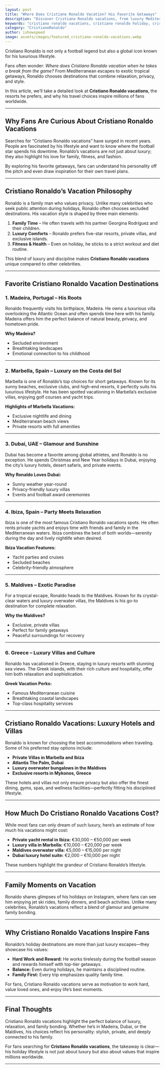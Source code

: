 ```yaml
---
layout: post
title: "Where Does Cristiano Ronaldo Vacation? His Favorite Getaways"
description: "Discover Cristiano Ronaldo vacations, from luxury Mediterranean retreats to tropical escapes. Explore his favorite destinations, lifestyle, and travel choices."
keywords: "cristiano ronaldo vacations, cristiano ronaldo holiday, cristiano ronaldo travel, cristiano ronaldo lifestyle"
category: "CristianoRonaldo"
author: ishowspeed
image: assets/images/featured_cristiano-ronaldo-vacations.webp
---
```


Cristiano Ronaldo is not only a football legend but also a global icon known for his luxurious lifestyle. 

Fans often wonder: *Where does Cristiano Ronaldo vacation when he takes a break from the game?* From Mediterranean escapes to exotic tropical getaways, Ronaldo chooses destinations that combine relaxation, privacy, and style. 

In this article, we’ll take a detailed look at **Cristiano Ronaldo vacations**, the resorts he prefers, and why his travel choices inspire millions of fans worldwide.

---

## Why Fans Are Curious About Cristiano Ronaldo Vacations

Searches for “Cristiano Ronaldo vacations” have surged in recent years. People are fascinated by his lifestyle and want to know where the football star spends his downtime. Ronaldo’s vacations are not just about luxury; they also highlight his love for family, fitness, and fashion.  

By exploring his favorite getaways, fans can understand his personality off the pitch and even draw inspiration for their own travel plans.

---

## Cristiano Ronaldo’s Vacation Philosophy

Ronaldo is a family man who values privacy. Unlike many celebrities who seek public attention during holidays, Ronaldo often chooses secluded destinations. His vacation style is shaped by three main elements:  

1. **Family Time** – He often travels with his partner Georgina Rodríguez and their children.  
2. **Luxury Comforts** – Ronaldo prefers five-star resorts, private villas, and exclusive islands.  
3. **Fitness & Health** – Even on holiday, he sticks to a strict workout and diet routine.  

This blend of luxury and discipline makes **Cristiano Ronaldo vacations** unique compared to other celebrities.

---

## Favorite Cristiano Ronaldo Vacation Destinations

### 1. Madeira, Portugal – His Roots
Ronaldo frequently visits his birthplace, Madeira. He owns a luxurious villa overlooking the Atlantic Ocean and often spends time here with his family. Madeira offers him the perfect balance of natural beauty, privacy, and hometown pride.

**Why Madeira?**
- Secluded environment  
- Breathtaking landscapes  
- Emotional connection to his childhood  

---

### 2. Marbella, Spain – Luxury on the Costa del Sol
Marbella is one of Ronaldo’s top choices for short getaways. Known for its sunny beaches, exclusive clubs, and high-end resorts, it perfectly suits his luxurious lifestyle. He has been spotted vacationing in Marbella’s exclusive villas, enjoying golf courses and yacht trips.

**Highlights of Marbella Vacations:**
- Exclusive nightlife and dining  
- Mediterranean beach views  
- Private resorts with full amenities  

---

### 3. Dubai, UAE – Glamour and Sunshine
Dubai has become a favorite among global athletes, and Ronaldo is no exception. He spends Christmas and New Year holidays in Dubai, enjoying the city’s luxury hotels, desert safaris, and private events.  

**Why Ronaldo Loves Dubai:**
- Sunny weather year-round  
- Privacy-friendly luxury villas  
- Events and football award ceremonies  

---

### 4. Ibiza, Spain – Party Meets Relaxation
Ibiza is one of the most famous Cristiano Ronaldo vacations spots. He often rents private yachts and enjoys time with friends and family in the Mediterranean waters. Ibiza combines the best of both worlds—serenity during the day and lively nightlife when desired.

**Ibiza Vacation Features:**
- Yacht parties and cruises  
- Secluded beaches  
- Celebrity-friendly atmosphere  

---

### 5. Maldives – Exotic Paradise
For a tropical escape, Ronaldo heads to the Maldives. Known for its crystal-clear waters and luxury overwater villas, the Maldives is his go-to destination for complete relaxation.  

**Why the Maldives?**
- Exclusive, private villas  
- Perfect for family getaways  
- Peaceful surroundings for recovery  

---

### 6. Greece – Luxury Villas and Culture
Ronaldo has vacationed in Greece, staying in luxury resorts with stunning sea views. The Greek islands, with their rich culture and hospitality, offer him both relaxation and sophistication.

**Greek Vacation Perks:**
- Famous Mediterranean cuisine  
- Breathtaking coastal landscapes  
- Top-class hospitality services  

---

## Cristiano Ronaldo Vacations: Luxury Hotels and Villas

Ronaldo is known for choosing the best accommodations when traveling. Some of his preferred stay options include:  

- **Private Villas in Marbella and Ibiza**  
- **Atlantis The Palm, Dubai**  
- **Luxury overwater bungalows in the Maldives**  
- **Exclusive resorts in Mykonos, Greece**  

These hotels and villas not only ensure privacy but also offer the finest dining, gyms, spas, and wellness facilities—perfectly fitting his disciplined lifestyle.

---

## How Much Do Cristiano Ronaldo Vacations Cost?

While most fans can only dream of such luxury, here’s an estimate of how much his vacations might cost:  

- **Private yacht rental in Ibiza:** €30,000 – €50,000 per week  
- **Luxury villa in Marbella:** €10,000 – €20,000 per week  
- **Maldives overwater villa:** €5,000 – €15,000 per night  
- **Dubai luxury hotel suite:** €2,000 – €10,000 per night  

These numbers highlight the grandeur of Cristiano Ronaldo’s lifestyle.

---

## Family Moments on Vacation

Ronaldo shares glimpses of his holidays on Instagram, where fans can see him enjoying jet ski rides, family dinners, and beach activities. Unlike many celebrities, Ronaldo’s vacations reflect a blend of glamour and genuine family bonding.

---

## Why Cristiano Ronaldo Vacations Inspire Fans

Ronaldo’s holiday destinations are more than just luxury escapes—they showcase his values:  
- **Hard Work and Reward:** He works tirelessly during the football season and rewards himself with top-tier getaways.  
- **Balance:** Even during holidays, he maintains a disciplined routine.  
- **Family First:** Every trip emphasizes quality family time.  

For fans, Cristiano Ronaldo vacations serve as motivation to work hard, value loved ones, and enjoy life’s best moments.

---

## Final Thoughts

Cristiano Ronaldo vacations highlight the perfect balance of luxury, relaxation, and family bonding. Whether he’s in Madeira, Dubai, or the Maldives, his choices reflect his personality: stylish, private, and deeply connected to his family.  

For fans searching for **Cristiano Ronaldo vacations**, the takeaway is clear—his holiday lifestyle is not just about luxury but also about values that inspire millions worldwide.

---

